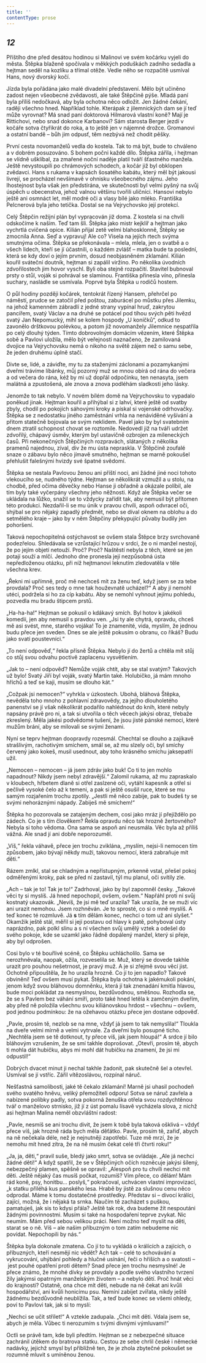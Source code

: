 ```yaml
---
title: ''
contentType: prose
---
```


<section>

## _12_

Příštího dne před desátou hodinou si Malinovi ve svém kočárku vyjeli do města. Štěpka blaženě spočívala v měkkých poduškách zadního sedadla a hejtman seděl na kozlíku a třímal otěže. Vedle něho se rozpačitě usmíval Hans, nový dvorský kočí.

Jízda byla pořádána jako malé divadelní představení. Mělo být učiněno zadost nejen všeobecné zvědavosti, ale také Štěpčině pýše. Mladá paní byla příliš nedočkavá, aby byla ochotna něco odložit. Jen žádné čekání, raději všechno hned. Například tohle. Kterápak z jilemnických dam se jí teď může vyrovnat? Má snad paní doktorová Hilmarová vlastní koně? Mají je Rittichovi, nebo snad dokonce Karbanovi? Sám starosta Berger jezdí v kočáře sotva čtyřikrát do roka, a to ještě jen v nájemné drožce. Gromanovi a ostatní bandě – bůh jim odpusť, těm nezbývá než chodit pěšky.

První cesta novomanželů vedla do kostela. Tak to má být, bude to chváleno a v dobrém posuzováno. S bohem počni každé dílo. Štěpka zářila, i hejtman se vlídně ušklíbal, za zmařené noční naděje platil tváří šťastného manžela. Ještě nevystoupili po chrámových schodech, a kočár již byl obklopen zvědavci. Hans s rukama v kapsách šosatého kabátu, který měl být jakousi livrejí, se procházel nevšímavě v ohnisku všeobecného zájmu. Jeho lhostejnost byla však jen předstírána, ve skutečnosti byl velmi pyšný na svůj úspěch u obecenstva, jehož valnou většinu tvořili uličníci. Hansovi nebylo ještě ani osmnáct let, měl modré oči a vlasy bílé jako mléko. Františka Pelcnerová byla jeho tetička. Dostal se na Vejrychovsko její protekcí.

Celý Štěpčin režijní plán byl vypracován již doma. Z kostela si na chvíli odskočíme k našim. Teď tam šli. Štěpka jako mistr kejklíř a hejtman jako vychrtlá cvičená opice. Kilián přijal zetě velmi blahosklonně, Štěpky se zmocnila Anna. Seď a vypravuj! Ale co? Visela na jejích rtech svýma smutnýma očima. Štěpka se překonávala – mlela, mlela, jen o svatbě a o všech lidech, kteří se jí účastnili, o každém zvlášť – matka bude ta poslední, která se kdy doví o jejím prvním, dosud neobjasněném zklamání. Kilián kouřil sváteční doutník, hejtman si zapálil viržino. Po několika úvodních zdvořilostech jim hovor vyschl. Byli oba stejně rozpačití. Stavitel bubnoval prsty o stůl, voják si pohrával se slaminou. Františka přinesla víno, přinesla suchary, nasládle se usmívala. Poprvé byla Štěpka u rodičů hostem.

O půl hodiny později kočárek, tentokrát řízený Hansem, přehrčel po náměstí, prudce se zatočil před poštou, zaburácel po můstku přes Jilemku, na jehož kamenném zábradlí z jedné strany vypínal hruď, zakrytou pancířem, svatý Václav a na druhé se potácel pod tíhou svých pěti hvězd svatý Jan Nepomucký, mihl se kolem hospody „U koníčků“, odkud to zavonělo drštkovou polévkou, a potom již novomanžely Jilemnice nespatřila po celý dlouhý týden. Tímto dobrovolným domácím vězením, které Štěpka sobě a Pavlovi uložila, mělo být veřejnosti naznačeno, že zamilovaná dvojice na Vejrychovsku nemá o nikoho na světě zájem než o samu sebe, že jeden druhému úplně stačí.

Divte se, lidé, a záviďte, my tu za staženými záclonami a pozamykanými dveřmi trávíme líbánky, můj pozorný muž se mnou obírá od rána do večera a od večera do rána, kéž by mi už dopřál odpočinku, ten nenasyta, jsem malátná a zpustošená, ale znova a znova podléhám sladkosti jeho lásky.

Jenomže to tak nebylo. V novém bílém domě na Vejrychovsku to vypadalo poněkud jinak. Hejtman kouřil a přihýbal si z lahví, které ještě od svatby zbyly, chodil po pokojích sáhovými kroky a pískal si vojenské odrhovačky. Štěpka se z nedostatku jiného zaměstnání vrhla na nenáviděné vyšívání a přitom statečně bojovala se svým neklidem. Pavel jako by byl svatebním dnem ztratil schopnost chovat se roztomile. Nedovedl již na tváři udržet zdvořilý, chápavý úsměv, kterým byl ustavičně ozbrojen za mileneckých časů. Při nekonečných Štěpčiných rozpravách, slátaných z několika pramenů najednou, zíval, div že mu ústa nepraskla. V Štěpčině zoufalé snaze o zábavu bylo něco jímavě smutného, hejtman se marně pokoušel přehlušit falešnými hvizdy své špatné svědomí.

Štěpka se nestala Pavlovou ženou ani příští noci, ani žádné jiné noci tohoto vlekoucího se, nudného týdne. Hejtman se několikrát vzmužil a u stolu, na chodbě, před očima děvečky nebo Hanse ji obřadně a okázale políbil, ale tím byly také vyčerpány všechny jeho něžnosti. Když ale Štěpka večer se ukládala na lůžko, snažil se to vždycky zařídit tak, aby nemusil být přítomen této produkci. Nezdařil-li se mu únik v pravou chvíli, aspoň odvracel oči, shýbal se pro nějaký zapadlý předmět, nebo se díval oknem na oblohu a do setmělého kraje – jako by v něm Štěpčiny překypující půvaby budily jen pohoršení.

Taková nepochopitelná ostýchavost se ovšem stala Štěpce brzy svrchovaně podezřelou. Shledávala se vzrůstající hrůzou v srdci, že o ni manžel nestojí, že po jejím objetí netouží. Proč? Proč? Naštěstí nebyla z těch, které se jen potají souží a mlčí. Jednoho dne pronesla její nezpůsobná ústa nepředloženou otázku, při níž hejtmanovi leknutím zledovatěla v těle všechna krev.

„Řekni mi upřímně, proč mě nechceš mít za ženu teď, když jsem se za tebe provdala? Proč ses tedy o mne tak houževnatě ucházel?“ A aby jí nemohl utéci, podržela si ho za cíp kabátu. Aby se nemohl vyhnout jejímu pohledu, pozvedla mu bradu štipcem prstů.

„Ha-ha-ha!“ Hejtman se pokusil o kdákavý smích. Byl hotov k jakékoli komedii, jen aby nemusil s pravdou ven. „Jsi ty ale chytrá, opravdu, chceš mě asi svést, mne, starého vojáka! To je znamenité, vida, myslím, že jednou budu přece jen sveden. Dnes se ale ještě pokusím o obranu, co říkáš? Budu jako svatí poustevníci.“

„To není odpověď,“ řekla přísně Štěpka. Nebylo jí do žertů a chtěla mít stůj co stůj svou odvahu poctivě zaplacenu vysvětlením.

„Jak to – není odpověď? Nemůže voják chtít, aby se stal svatým? Takových už bylo! Svatý Jiří byl voják, svatý Martin také. Holubičko, já mám mnoho hříchů a teď se kaji, musím se dlouho kát.“

„Cožpak jsi nemocen?“ vyhrkla v úzkostech. Ubohá, bláhová Štěpka, nevěděla toho mnoho z pohlavní zdravovědy, za jejího dlouholetého panenství se jí však několikrát podařilo nahlédnout do knih, které nebyly napsány právě pro ni, a tak si utvořila o těch věcech jakýsi obraz, třebaže zkreslený. Měla jakési podvědomé tušení, že jsou jisté pánské nemoci, které mužům brání, aby se milovali se svými ženami.

Nyní se teprv hejtman doopravdy rozesmál. Chechtal se dlouho a zajíkavě strašlivým, rachotivým smíchem, smál se, až mu slzely oči, byl smíchy červený jako kokeš, musil usednout, aby toho krásného smíchu jaksepatří užil.

„Nemocen – nemocen – já jsem zdráv jako buk! Co ti to jen mohlo napadnout? Nikdy jsem nebyl zdravější.“ Zalomil rukama, až mu zapraskalo v kloubech, hřbetem dlaně si otřel zaslzené oči, vytáhl kapesník a otřel si pečlivě vysoké čelo až k temeni, a pak si ještě osušil ruce, které se mu samým rozjařením trochu zpotily. „Jestli mě něco zabije, pak to budeš ty se svými nehoráznými nápady. Zabiješ mě smíchem!“

Štěpka ho pozorovala se zatajeným dechem, cosi jako mráz jí přejíždělo po zádech. Co je s tím člověkem? Řekla opravdu něco tak hrozně žertovného? Nebyla si toho vědoma. Ona sama se aspoň ani neusmála. Věc byla až příliš vážná. Ale snad jí ani dobře neporozuměl.

„Víš,“ řekla váhavě, přece jen trochu zviklána, „myslím, nejsi-li nemocen tím způsobem, jako bývají někdy muži, takovou nemocí, která zabraňuje mít děti.“

Rázem zmlkl, stal se chladným a nepřístupným, prkenně vstal, přešel pokoj odměřenými kroky, pak se před ní zastavil, týl mu planul, oči svítily zle.

„Ach – tak je to! Tak je to!“ Zadrhoval, jako by byl zapomněl česky. „Takové věci ty si myslíš. Já hned nepochopil, ovšem, ovšem.“ Napřáhl proti ní svůj kostnatý ukazovák. „Nevíš, že jsi mě teď urazila? Tak urazila, že se muži víc ani urazit nemohou. Jsem rozhněván. Je to sprosté, co si o mně myslíš. A teď konec té rozmluvě. Já **s** tím dělám konec, nechci o tom už ani slyšet.“ Okamžik ještě stál, měřil si její postavu od hlavy k patě, pohyboval ústy naprázdno, pak polkl slinu a s ní všechen svůj umělý vztek a odešel do svého pokoje, kde se uzamkl jako řádně dopálený manžel, který si přeje, aby byl odprošen.

Cosi bylo v té bouřlivé scéně, co Štěpku uchlácholilo. Sama se nerozhněvala, naopak, ožila, rozveselila se. Muž, který se dovede takhle urazit pro pouhou nešetrnost, je pravý muž. A je si zřejmě svou věcí jist. Ochotně připouštěla, že ho urazila hrozně. Co jí to jen napadlo? Takové obvinění! Teď ovšem musí pykat. Štěpka byla ochotna k jakémukoli pokání, jenom když svou bláhovou domněnku, která jí tak znenadání kmitla hlavou, bude moci pokládat za nesmyslnou, bezdůvodnou, směšnou. Rozhodla se, že se s Pavlem bez váhání smíří, proto také hned letěla k zamčeným dveřím, aby před ně položila všechnu svou kiliánovskou hrdost – všechnu – ovšem, pod jednou podmínkou: že na ožehavou otázku přece jen dostane odpověď.

„Pavle, prosím tě, nezlob se na mne, vždyť já jsem to tak nemyslila!“ Tloukla na dveře velmi mírně a velmi vytrvale. Za dveřmi bylo posupné ticho. „Nechtěla jsem se tě dotknout, ty přece víš, jak jsem hloupá!“ A srdce jí bilo bláhovým vzrušením, že se smí takhle doprošovat. „Otevři, prosím tě, abych ti mohla dát hubičku, abys mi mohl dát hubičku na znamení, že jsi mi odpustil!“

Dobrých dvacet minut ji nechal takhle žadonit, pak skutečně šel a otevřel. Usmíval se jí vstříc. Zářil vítězoslávou, rozpínal náruč.

Nešťastná samolibosti, jaké tě čekalo zklamání! Marně jsi uhasil pochodeň svého svatého hněvu, veliký přemožiteli odporu! Sotva se náruč zavřela a nabízené polibky padly, sotva pokorná ženuška otřela svou rozdychtěnou tvář o manželovo strnisko, již jí z úst pomalu lísavě vycházela slova, z nichž asi hejtman Malina neměl obzvláštní radost:

„Pavle, nesmíš se ani trochu divit, že jsem k tobě byla taková ošklivá – vždyť přece víš, jak hrozně ráda bych měla děťátko. Pavle, prosím tě, zařiď, abych na ně nečekala déle, než je nejnutněji zapotřebí. Tuze mě mrzí, že je nemohu mít hned zítra, že na ně musím čekat celé tři čtvrti roku!“

„Ja, ja, děti,“ pravil suše, bledý jako smrt, sotva se ovládaje. „Ale já nechci žádné děti!“ A když spatřil, že se v Štěpčiných očích rozněcuje jakýsi šílený, nebezpečný plamen, spěšně se opravil: „Alespoň pro tu chvíli nechci mít děti. Ještě nějaký čas musíš počkat, rozumíš? Vím přece, co dělám! Mám rád koně, psy, honitbu… poslyš,“ pokračoval, uchvácen vlastní improvizací, „k statku přiléhá kus panského lesa. Hrabě by jistě za slušnou cenu něco odprodal. Máme k tomu dostatečné prostředky. Představ si – divocí králíci, zajíci, možná, že i nějaká ta srnka. Naučím tě zacházet s puškou, pamatuješ, jak sis to kdysi přála? Ještě tak rok, dva budeme žít nespoutáni žádnými povinnostmi. Musím si také na hospodaření teprve zvykat. Nic neumím. Mám před sebou velikou práci. Není možno teď myslit na děti, starat se o ně. Víš – ale našim příbuzným o tom zatím nebudeme nic povídat. Nepochopili by nás.“

Štěpka byla dokonale zmatena. Co jí to tu vykládá o králících a zajících, o příbuzných, kteří nesmějí nic vědět? Ach tak – celé to schovávání a vykrucování, uhýbání pohledy a hlučné usínání, řeči o hříších a o svatosti – jest pouhé opatření proti dětem? Snad přece jen trochu nesmyslné! Je přece známo, že mnohé dívky se provdaly a podle svého vlastního tvrzení žily jakýmsi opatrným manželským životem – a nebylo dětí. Proč hnát věci do krajnosti? Ostatně, ona chce mít děti, nebude na ně čekat ani kvůli hospodářství, ani kvůli honicímu psu. Nemíní zabíjet zvířata, nikdy ještě žádnému bezdůvodně neublížila. Tak, a teď bude konec se všemi ohledy, poví to Pavlovi tak, jak si to myslí:

„Nechci se učit střílet!“ A vztekle zadupala. „Chci mít děti. Vdala jsem se, abych je měla. Vůbec ti nerozumím s tvými divnými výmluvami!“

Octli se právě tam, kde byli předtím. Hejtman se z nebezpečné situace zachránil útěkem do bratrova statku. Cestou ze sebe chrlil české i německé nadávky, jejichž smysl byl přibližně ten, že je zhola zbytečné pokoušet se rozumně mluvit s umíněnou ženou.

</section>
